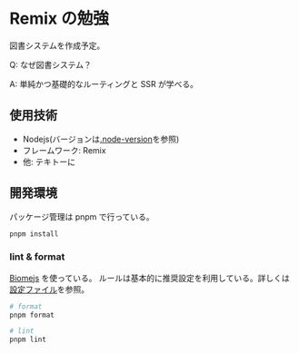 # Remix の勉強

図書システムを作成予定。

Q: なぜ図書システム？

A: 単純かつ基礎的なルーティングと SSR が学べる。

## 使用技術

- Nodejs(バージョンは[.node-version](.node-version)を参照)
- フレームワーク: Remix
- 他: テキトーに

## 開発環境

パッケージ管理は pnpm で行っている。

```bash
pnpm install
```

### lint & format

[Biomejs](https://biomejs.dev/ja/) を使っている。
ルールは基本的に推奨設定を利用している。詳しくは[設定ファイル](biome.json)を参照。

```bash
# format
pnpm format

# lint
pnpm lint
```
